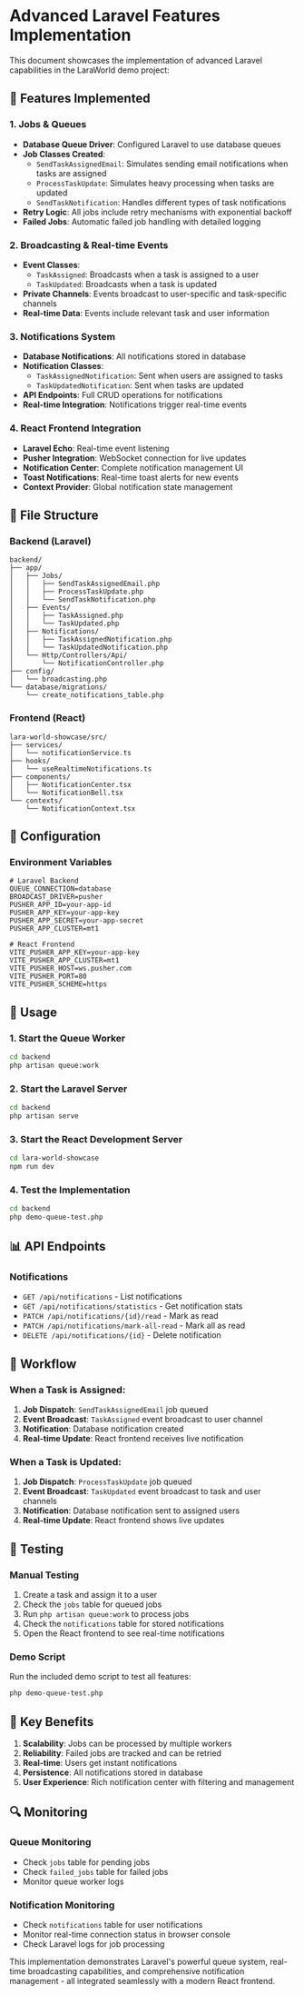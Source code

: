 # Advanced Laravel Features Implementation

This document showcases the implementation of advanced Laravel capabilities in the LaraWorld demo project:

## 🚀 Features Implemented

### 1. Jobs & Queues
- **Database Queue Driver**: Configured Laravel to use database queues
- **Job Classes Created**:
  - `SendTaskAssignedEmail`: Simulates sending email notifications when tasks are assigned
  - `ProcessTaskUpdate`: Simulates heavy processing when tasks are updated
  - `SendTaskNotification`: Handles different types of task notifications
- **Retry Logic**: All jobs include retry mechanisms with exponential backoff
- **Failed Jobs**: Automatic failed job handling with detailed logging

### 2. Broadcasting & Real-time Events
- **Event Classes**:
  - `TaskAssigned`: Broadcasts when a task is assigned to a user
  - `TaskUpdated`: Broadcasts when a task is updated
- **Private Channels**: Events broadcast to user-specific and task-specific channels
- **Real-time Data**: Events include relevant task and user information

### 3. Notifications System
- **Database Notifications**: All notifications stored in database
- **Notification Classes**:
  - `TaskAssignedNotification`: Sent when users are assigned to tasks
  - `TaskUpdatedNotification`: Sent when tasks are updated
- **API Endpoints**: Full CRUD operations for notifications
- **Real-time Integration**: Notifications trigger real-time events

### 4. React Frontend Integration
- **Laravel Echo**: Real-time event listening
- **Pusher Integration**: WebSocket connection for live updates
- **Notification Center**: Complete notification management UI
- **Toast Notifications**: Real-time toast alerts for new events
- **Context Provider**: Global notification state management

## 📁 File Structure

### Backend (Laravel)
```
backend/
├── app/
│   ├── Jobs/
│   │   ├── SendTaskAssignedEmail.php
│   │   ├── ProcessTaskUpdate.php
│   │   └── SendTaskNotification.php
│   ├── Events/
│   │   ├── TaskAssigned.php
│   │   └── TaskUpdated.php
│   ├── Notifications/
│   │   ├── TaskAssignedNotification.php
│   │   └── TaskUpdatedNotification.php
│   └── Http/Controllers/Api/
│       └── NotificationController.php
├── config/
│   └── broadcasting.php
└── database/migrations/
    └── create_notifications_table.php
```

### Frontend (React)
```
lara-world-showcase/src/
├── services/
│   └── notificationService.ts
├── hooks/
│   └── useRealtimeNotifications.ts
├── components/
│   ├── NotificationCenter.tsx
│   └── NotificationBell.tsx
└── contexts/
    └── NotificationContext.tsx
```

## 🔧 Configuration

### Environment Variables
```env
# Laravel Backend
QUEUE_CONNECTION=database
BROADCAST_DRIVER=pusher
PUSHER_APP_ID=your-app-id
PUSHER_APP_KEY=your-app-key
PUSHER_APP_SECRET=your-app-secret
PUSHER_APP_CLUSTER=mt1

# React Frontend
VITE_PUSHER_APP_KEY=your-app-key
VITE_PUSHER_APP_CLUSTER=mt1
VITE_PUSHER_HOST=ws.pusher.com
VITE_PUSHER_PORT=80
VITE_PUSHER_SCHEME=https
```

## 🚀 Usage

### 1. Start the Queue Worker
```bash
cd backend
php artisan queue:work
```

### 2. Start the Laravel Server
```bash
cd backend
php artisan serve
```

### 3. Start the React Development Server
```bash
cd lara-world-showcase
npm run dev
```

### 4. Test the Implementation
```bash
cd backend
php demo-queue-test.php
```

## 📊 API Endpoints

### Notifications
- `GET /api/notifications` - List notifications
- `GET /api/notifications/statistics` - Get notification stats
- `PATCH /api/notifications/{id}/read` - Mark as read
- `PATCH /api/notifications/mark-all-read` - Mark all as read
- `DELETE /api/notifications/{id}` - Delete notification

## 🔄 Workflow

### When a Task is Assigned:
1. **Job Dispatch**: `SendTaskAssignedEmail` job queued
2. **Event Broadcast**: `TaskAssigned` event broadcast to user channel
3. **Notification**: Database notification created
4. **Real-time Update**: React frontend receives live notification

### When a Task is Updated:
1. **Job Dispatch**: `ProcessTaskUpdate` job queued
2. **Event Broadcast**: `TaskUpdated` event broadcast to task and user channels
3. **Notification**: Database notification sent to assigned users
4. **Real-time Update**: React frontend shows live updates

## 🧪 Testing

### Manual Testing
1. Create a task and assign it to a user
2. Check the `jobs` table for queued jobs
3. Run `php artisan queue:work` to process jobs
4. Check the `notifications` table for stored notifications
5. Open the React frontend to see real-time notifications

### Demo Script
Run the included demo script to test all features:
```bash
php demo-queue-test.php
```

## 🎯 Key Benefits

1. **Scalability**: Jobs can be processed by multiple workers
2. **Reliability**: Failed jobs are tracked and can be retried
3. **Real-time**: Users get instant notifications
4. **Persistence**: All notifications stored in database
5. **User Experience**: Rich notification center with filtering and management

## 🔍 Monitoring

### Queue Monitoring
- Check `jobs` table for pending jobs
- Check `failed_jobs` table for failed jobs
- Monitor queue worker logs

### Notification Monitoring
- Check `notifications` table for user notifications
- Monitor real-time connection status in browser console
- Check Laravel logs for job processing

This implementation demonstrates Laravel's powerful queue system, real-time broadcasting capabilities, and comprehensive notification management - all integrated seamlessly with a modern React frontend.
